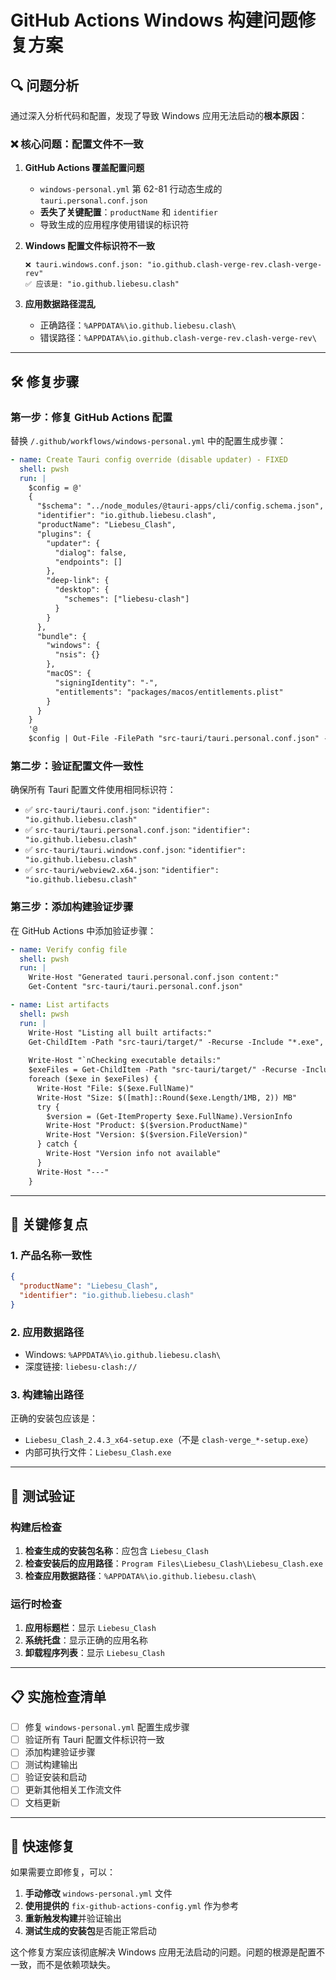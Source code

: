 # GitHub Actions Windows 构建问题修复方案

## 🔍 **问题分析**

通过深入分析代码和配置，发现了导致 Windows 应用无法启动的**根本原因**：

### ❌ **核心问题：配置文件不一致**

1. **GitHub Actions 覆盖配置问题**
   - `windows-personal.yml` 第 62-81 行动态生成的 `tauri.personal.conf.json`
   - **丢失了关键配置**：`productName` 和 `identifier`
   - 导致生成的应用程序使用错误的标识符

2. **Windows 配置文件标识符不一致**
   ```
   ❌ tauri.windows.conf.json: "io.github.clash-verge-rev.clash-verge-rev"
   ✅ 应该是: "io.github.liebesu.clash"
   ```

3. **应用数据路径混乱**
   - 正确路径：`%APPDATA%\io.github.liebesu.clash\`
   - 错误路径：`%APPDATA%\io.github.clash-verge-rev.clash-verge-rev\`

---

## 🛠️ **修复步骤**

### **第一步：修复 GitHub Actions 配置**

替换 `/.github/workflows/windows-personal.yml` 中的配置生成步骤：

```yaml
- name: Create Tauri config override (disable updater) - FIXED
  shell: pwsh
  run: |
    $config = @'
    {
      "$schema": "../node_modules/@tauri-apps/cli/config.schema.json",
      "identifier": "io.github.liebesu.clash",
      "productName": "Liebesu_Clash",
      "plugins": {
        "updater": {
          "dialog": false,
          "endpoints": []
        },
        "deep-link": {
          "desktop": {
            "schemes": ["liebesu-clash"]
          }
        }
      },
      "bundle": {
        "windows": {
          "nsis": {}
        },
        "macOS": {
          "signingIdentity": "-",
          "entitlements": "packages/macos/entitlements.plist"
        }
      }
    }
    '@
    $config | Out-File -FilePath "src-tauri/tauri.personal.conf.json" -Encoding UTF8
```

### **第二步：验证配置文件一致性**

确保所有 Tauri 配置文件使用相同标识符：

- ✅ `src-tauri/tauri.conf.json`: `"identifier": "io.github.liebesu.clash"`
- ✅ `src-tauri/tauri.personal.conf.json`: `"identifier": "io.github.liebesu.clash"`
- ✅ `src-tauri/tauri.windows.conf.json`: `"identifier": "io.github.liebesu.clash"`
- ✅ `src-tauri/webview2.x64.json`: `"identifier": "io.github.liebesu.clash"`

### **第三步：添加构建验证步骤**

在 GitHub Actions 中添加验证步骤：

```yaml
- name: Verify config file
  shell: pwsh
  run: |
    Write-Host "Generated tauri.personal.conf.json content:"
    Get-Content "src-tauri/tauri.personal.conf.json"

- name: List artifacts
  shell: pwsh
  run: |
    Write-Host "Listing all built artifacts:"
    Get-ChildItem -Path "src-tauri/target/" -Recurse -Include "*.exe", "*.msi" | Select-Object FullName, Length, LastWriteTime
    
    Write-Host "`nChecking executable details:"
    $exeFiles = Get-ChildItem -Path "src-tauri/target/" -Recurse -Include "*.exe" | Where-Object { $_.Name -like "*setup*" -or $_.Name -eq "Liebesu_Clash.exe" }
    foreach ($exe in $exeFiles) {
      Write-Host "File: $($exe.FullName)"
      Write-Host "Size: $([math]::Round($exe.Length/1MB, 2)) MB"
      try {
        $version = (Get-ItemProperty $exe.FullName).VersionInfo
        Write-Host "Product: $($version.ProductName)"
        Write-Host "Version: $($version.FileVersion)"
      } catch {
        Write-Host "Version info not available"
      }
      Write-Host "---"
    }
```

---

## 🎯 **关键修复点**

### **1. 产品名称一致性**
```json
{
  "productName": "Liebesu_Clash",
  "identifier": "io.github.liebesu.clash"
}
```

### **2. 应用数据路径**
- Windows: `%APPDATA%\io.github.liebesu.clash\`
- 深度链接: `liebesu-clash://`

### **3. 构建输出路径**
正确的安装包应该是：
- `Liebesu_Clash_2.4.3_x64-setup.exe`（不是 `clash-verge_*-setup.exe`）
- 内部可执行文件：`Liebesu_Clash.exe`

---

## 🧪 **测试验证**

### **构建后检查**
1. **检查生成的安装包名称**：应包含 `Liebesu_Clash`
2. **检查安装后的应用路径**：`Program Files\Liebesu_Clash\Liebesu_Clash.exe`
3. **检查应用数据路径**：`%APPDATA%\io.github.liebesu.clash\`

### **运行时检查**
1. **应用标题栏**：显示 `Liebesu_Clash`
2. **系统托盘**：显示正确的应用名称
3. **卸载程序列表**：显示 `Liebesu_Clash`

---

## 📋 **实施检查清单**

- [ ] 修复 `windows-personal.yml` 配置生成步骤
- [ ] 验证所有 Tauri 配置文件标识符一致
- [ ] 添加构建验证步骤
- [ ] 测试构建输出
- [ ] 验证安装和启动
- [ ] 更新其他相关工作流文件
- [ ] 文档更新

---

## 🚀 **快速修复**

如果需要立即修复，可以：

1. **手动修改** `windows-personal.yml` 文件
2. **使用提供的** `fix-github-actions-config.yml` 作为参考
3. **重新触发构建**并验证输出
4. **测试生成的安装包**是否能正常启动

这个修复方案应该彻底解决 Windows 应用无法启动的问题。问题的根源是配置不一致，而不是依赖项缺失。
